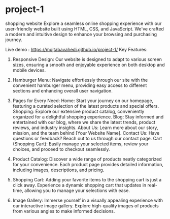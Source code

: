 # project-1 
shopping website
Explore a seamless online shopping experience with our user-friendly website built using HTML, CSS, and JavaScript.
We've crafted a modern and intuitive design to enhance your browsing and purchasing journey.

Live demo : https://mojtabavahedi.github.io/project-1/ 
Key Features:
1. Responsive Design:
Our website is designed to adapt to various screen sizes, ensuring a smooth and enjoyable experience on both desktop and mobile devices.

2. Hamburger Menu:
Navigate effortlessly through our site with the convenient hamburger menu, providing easy access to different sections and enhancing overall user navigation.

3. Pages for Every Need:
  Home: Start your journey on our homepage, featuring a curated selection of the latest products and special offers.
  Shopping: Explore our extensive product catalog, conveniently organized for a delightful shopping experience.
  Blog: Stay informed and entertained with our blog, where we share the latest trends, product reviews, and industry insights.
  About Us: Learn more about our story, mission, and the team behind [Your Website Name].
  Contact Us: Have questions or feedback? Reach out to us through our contact page.
  Cart (Shopping Cart): Easily manage your selected items, review your choices, and proceed to checkout seamlessly.

4. Product Catalog:
Discover a wide range of products neatly categorized for your convenience. Each product page provides detailed information, including images, descriptions, and pricing.

5. Shopping Cart:
Adding your favorite items to the shopping cart is just a click away. Experience a dynamic shopping cart that updates in real-time, allowing you to manage your selections with ease.

6. Image Gallery:
Immerse yourself in a visually appealing experience with our interactive image gallery. Explore high-quality images of products from various angles to make informed decisions.
